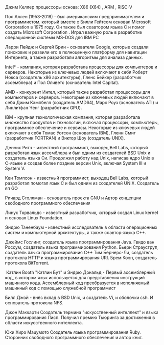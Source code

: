 Джим Келлер процессоры основа: X86 (X64) , ARM , RISC-V

Пол Аллен (1953-2018) - был американским предпринимателем и программистом, который вместе с Билли Гейтсом основал Microsoft Corporation в 1975 году. Он также был соавтором языка C и помог создать Microsoft Corporation . Играл важную роль в разработке операционной системы MS-DOS для IBM PC

Ларри Пейдж и Сергей Брин - основатели Google, которые создали поисковик и развили его в полноценную платформу для навигации Интернета, а также разработали алгоритмы для анализа данных.

Intel* - компания, которая разработала процессоры для компьютеров и серверов. Некоторые из ключевых людей включают в себя Роберт Нокса (создатель x86 архитектуры), Гленс Бейкер (разработчик ассемблера) и Пол Оливето (основатель Intel Capital).

AMD - конкурент Интел, который также разработал процессоры для компьютеров и серверов. Некоторые из ключевых людей включают в себя Джим Кэмпбелл (создатель AMD64), Марк Роуз (основатель ATI) и Линлитфан Ченг (разработчик GPU).

IBM - крупная технологическая компания, которая разработала множество продуктов и технологий, включая процессоры, компьютеры, программное обеспечение и сервисы. Некоторые из ключевых людей включают в себя Томас Уотсон (основатель IBM), Гленн Смит (разработчик FORTRAN) и Виктор Шоу (создатель UNIX).

Деннис Ритч - известный программист, выходец Bell Labs, который разработал язык ассемблера и был одним из создателей BSD Unix и создатель языка Си. Продолжил работу над Unix, написав ядро Unix в C-языке и создав более поздние версии Unix, включая System III и System V.

Кен Томпсон - известный программист, выходец Bell Labs, который разработал помогал язык С и был одним из создателей UNIX. Создатель яп GO

Ричард Столлман - основатель проекта GNU и Автор концепции свободного программного обеспечения

Линус Торвальдс - известный разработчик, который создал Linux kernel и основал Linux Foundation.

Эндрю Таненбаум - известный исследователь в области операционных систем и компьютерной архитектуры, а также соавтор языка C++.

Джеймс Гослинг, создатель языка программирования Java.
Гвидо ван Россум, создатель языка программирования Python.
Бьерн Страуструп, создатель языка программирования C++
Тим Бернерс-Ли, создатель протокола HTTP и языка программирования URI.
Брем Коэн, создатель протокола BitTorrent.

 Кэтлин Booth "Кэтлин Бут" и Эндрю  Дональд - Первый ассемблерный код, в котором язык используется для представления инструкций машинного кода. Ассемблерный код преобразуется в исполняемый машинный код с помощью служебной программист 

Билл Джой - внёс вклад в BSD Unix, и создатель Vi, и оболочки csh. И основатель протокола NFS.


Джон Маккарти Создатель термина "искусственный интеллект" и языка программирования Лисп. Получил премию Тьюринга за достижения в области искусственного интеллекта.

Юки Хиро Мацумото  Создатель языка программирования Ruby. Сторонник свободного программного обеспечения и автор книг.



